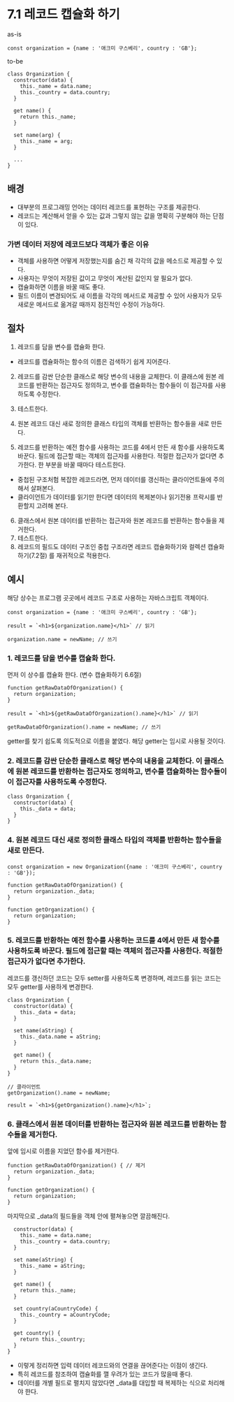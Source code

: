 # 7.1 레코드 캡슐화 하기

as-is

```
const organization = {name : '애크미 구스베리', country : 'GB'};
```

to-be

```
class Organization {
  constructor(data) {
    this._name = data.name;
    this._country = data.country;
  }

  get name() {
    return this._name;
  }

  set name(arg) {
    this._name = arg;
  }

  ...
}
```

## 배경

- 대부분의 프로그래밍 언어는 데이터 레코드를 표현하는 구조를 제공한다.
- 레코드는 계산해서 얻을 수 있는 값과 그렇지 않는 값을 명확히 구분해야 하는 단점이 있다.

### 가변 데이터 저장에 레코드보다 객체가 좋은 이유

- 객체를 사용하면 어떻게 저장했는지를 숨긴 채 각각의 값을 메소드로 제공할 수 있다.
- 사용자는 무엇이 저장된 값이고 무엇이 계산된 값인지 알 필요가 없다.
- 캡슐화하면 이름을 바꿀 때도 좋다.
- 필드 이름이 변경되어도 새 이름을 각각의 메서드로 제공할 수 있어 사용자가 모두 새로운 메서드로 옮겨갈 때까지 점진적인 수정이 가능하다.

## 절차

1. 레코드를 담을 변수를 캡슐화 한다.
 - 레코드를 캡슐화하는 함수의 이름은 검색하기 쉽게 지어준다.
2. 레코드를 감싼 단순한 클래스로 해당 변수의 내용을 교체한다. 이 클래스에 원본 레코드를 반환하는 접근자도 정의하고, 변수를 캡슐화하는 함수들이 이 접근자를 사용하도록 수정한다.

3. 테스트한다.
4. 원본 레코드 대신 새로 정의한 클래스 타입의 객체를 반환하는 함수들을 새로 만든다.
5. 레코드를 반환하는 예전 함수를 사용하는 코드를 4에서 만든 새 함수를 사용하도록 바꾼다. 필드에 접근할 때는 객체의 접근자를 사용한다. 적절한 접근자가 없다면 추가한다. 한 부분을 바꿀 때마다 테스트한다.
 - 중첩된 구조처험 복잡한 레코드라면, 먼저 데이터를 갱신하는 클라이언트들에 주의해서 살펴본다.
 - 클라이언트가 데이터를 읽기만 한다면 데이터의 복제본이나 읽기전용 프락시를 반환할지 고려해 본다.

6. 클래스에서 원본 데이터를 반환하는 접근자와 원본 레코드를 반환하는 함수들을 제거한다.
7. 테스트한다.
8. 레코드의 필드도 데이터 구조인 중첩 구조라면 레코드 캡슐화하기와 컬렉션 캡슐화하기(7.2절) 를 재귀적으로 적용한다.

## 예시

해당 상수는 프로그램 곳곳에서 레코드 구조로 사용하는 자바스크립트 객체이다.

```
const organization = {name : '애크미 구스베리', country : 'GB'};

result = `<h1>${organization.name}</h1>` // 읽기

organization.name = newName; // 쓰기
``` 

### 1. 레코드를 담을 변수를 캡슐화 한다.

먼저 이 상수를 캡슐화 한다. (변수 캡슐화하기 6.6절)

```
function getRawDataOfOrganization() {
  return organization;
}

result = `<h1>${getRawDataOfOrganization().name}</h1>` // 읽기

getRawDataOfOrganization().name = newName; // 쓰기
```

getter를 찾기 쉽도록 의도적으로 이름을 붙였다. 해당 getter는 임시로 사용될 것이다.


### 2. 레코드를 감싼 단순한 클래스로 해당 변수의 내용을 교체한다. 이 클래스에 원본 레코드를 반환하는 접근자도 정의하고, 변수를 캡슐화하는 함수들이 이 접근자를 사용하도록 수정한다.

```
class Organization {
  constructor(data) {
    this._data = data;
  }
}
```

### 4. 원본 레코드 대신 새로 정의한 클래스 타입의 객체를 반환하는 함수들을 새로 만든다.

```
const organization = new Organization({name : '애크미 구스베리', country : 'GB'});

function getRawDataOfOrganization() {
  return organization._data;
}

function getOrganization() {
  return organization;
}
```

### 5. 레코드를 반환하는 예전 함수를 사용하는 코드를 4에서 만든 새 함수를 사용하도록 바꾼다. 필드에 접근할 때는 객체의 접근자를 사용한다. 적절한 접근자가 없다면 추가한다.

레코드를 갱신하던 코드는 모두 setter를 사용하도록 변경하며, 레코드를 읽는 코드는 모두 getter를 사용하게 변경한다.

```
class Organization {
  constructor(data) {
    this._data = data;
  }

  set name(aString) {
    this._data.name = aString;
  }

  get name() {
    return this._data.name;
  }
}

// 클라이언트
getOrganization().name = newName;

result = `<h1>${getOrganization().name}</h1>`;
```

### 6. 클래스에서 원본 데이터를 반환하는 접근자와 원본 레코드를 반환하는 함수들을 제거한다.

앞에 임시로 이름을 지었던 함수를 제거한다.

```
function getRawDataOfOrganization() { // 제거
  return organization._data;
}

function getOrganization() {
  return organization;
}
```

마지막으로 _data의 필드들을 객체 안에 펼쳐놓으면 깔끔해진다.

```class Organization {
  constructor(data) {
    this._name = data.name;
    this._country = data.country;
  }

  set name(aString) {
    this._name = aString;
  }

  get name() {
    return this._name;
  }

  set country(aCountryCode) {
    this._country = aCountryCode;
  }

  get country() {
    return this._country;
  }
}
```

- 이렇게 정리하면 입력 데이터 레코드와의 연결을 끊어준다는 이점이 생긴다.
- 특히 레코드를 참조하여 캡슐화를 깰 우려가 있는 코드가 많을때 좋다.
- 데이터를 개별 필드로 펼치지 않았다면 _data를 대입할 때 복제하는 식으로 처리해야 한다.